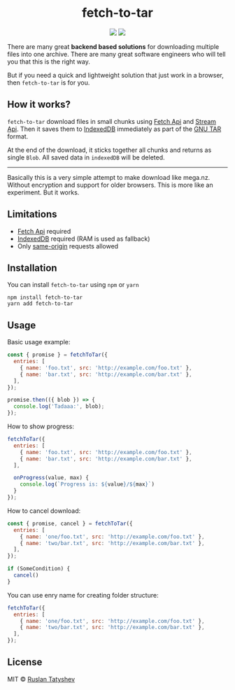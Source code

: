 <h1 align="center">fetch-to-tar</h1>

<p align="center">
  <img src="https://img.shields.io/github/license/tatyshev/fetch-to-tar.svg"/>
  <img src="https://img.shields.io/npm/v/fetch-to-tar.svg"/>
</p>

There are many great <strong>backend based solutions</strong> for downloading multiple files into one archive.
There are many great software engineers who will tell you that this is the right way.

But if you need a quick and lightweight solution that just work in a browser, then `fetch-to-tar` is for you.

## How it works?
`fetch-to-tar` download files in small chunks using [Fetch Api](https://developer.mozilla.org/en-US/docs/Web/API/Streams_API)
and [Stream Api](https://developer.mozilla.org/en-US/docs/Web/API/Streams_API).
Then it saves them to [IndexedDB](https://developer.mozilla.org/en-US/docs/Web/API/IndexedDB_API)
immediately as part of the [GNU TAR](https://www.gnu.org/software/tar/manual/html_node/Standard.html) format.

At the end of the download, it sticks together all chunks and returns as single `Blob`. All saved data in `indexedDB` will be deleted.

<hr>

Basically this is a very simple attempt to make download like mega.nz.
Without encryption and support for older browsers. This is more like an experiment. But it works.

## Limitations

* [Fetch Api](https://developer.mozilla.org/en-US/docs/Web/API/Streams_API) required
* [IndexedDB](https://developer.mozilla.org/en-US/docs/Web/API/IndexedDB_API) required (RAM is used as fallback)
* Only [same-origin](https://en.wikipedia.org/wiki/Same-origin_policy) requests allowed

## Installation

You can install `fetch-to-tar` using `npm` or `yarn`

```
npm install fetch-to-tar
yarn add fetch-to-tar
```

## Usage

Basic usage example:

```js
const { promise } = fetchToTar({
  entries: [
    { name: 'foo.txt', src: 'http://example.com/foo.txt' },
    { name: 'bar.txt', src: 'http://example.com/bar.txt' },
  ],
});

promise.then(({ blob }) => {
  console.log('Tadaaa:', blob);
});
```

How to show progress:

```js
fetchToTar({
  entries: [
    { name: 'foo.txt', src: 'http://example.com/foo.txt' },
    { name: 'bar.txt', src: 'http://example.com/bar.txt' },
  ],

  onProgress(value, max) {
    console.log(`Progress is: ${value}/${max}`)
  }
});
```

How to cancel download:

```js
const { promise, cancel } = fetchToTar({
  entries: [
    { name: 'one/foo.txt', src: 'http://example.com/foo.txt' },
    { name: 'two/bar.txt', src: 'http://example.com/bar.txt' },
  ],
});

if (SomeCondition) {
  cancel()
}
```

You can use enry name for creating folder structure:

```js
fetchToTar({
  entries: [
    { name: 'one/foo.txt', src: 'http://example.com/foo.txt' },
    { name: 'two/bar.txt', src: 'http://example.com/bar.txt' },
  ],
});
```

## License

MIT © [Ruslan Tatyshev](http://github.com/tatyshev)

